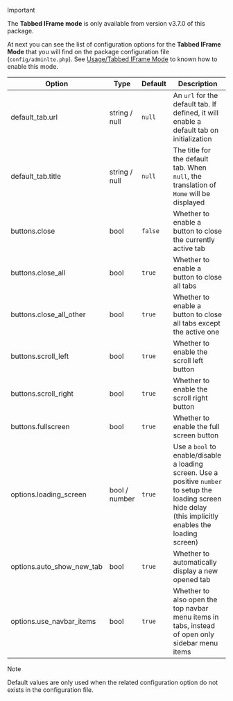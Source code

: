 > [!Important]
> The **Tabbed IFrame mode** is only available from version <Badge type="tip">v3.7.0</Badge> of this package.

At next you can see the list of configuration options for the **Tabbed IFrame Mode** that you will find on the package configuration file (`config/adminlte.php`). See [Usage/Tabbed IFrame Mode](/sections/overview/usage#tabbed-iframe-mode) to known how to enable this mode.

Option | Type | Default | Description
----------|--------|------------|---------------
default_tab.url | string / null | `null` | An `url` for the default tab. If defined, it will enable a default tab on initialization
default_tab.title | string / null | `null` | The title for the default tab. When `null`, the translation of `Home` will be displayed
buttons.close | bool | `false` | Whether to enable a button to close the currently active tab
buttons.close_all | bool | `true` | Whether to enable a button to close all tabs
buttons.close_all_other | bool | `true` | Whether to enable a button to close all tabs except the active one
buttons.scroll_left | bool | `true` | Whether to enable the scroll left button
buttons.scroll_right | bool | `true` | Whether to enable the scroll right button
buttons.fullscreen | bool | `true` | Whether to enable the full screen button
options.loading_screen | bool / number | `true` | Use a `bool` to enable/disable a loading screen. Use a positive `number` to setup the loading screen hide delay (this implicitly enables the loading screen)
options.auto_show_new_tab | bool | `true` | Whether to automatically display a new opened tab
options.use_navbar_items | bool | `true` | Whether to also open the top navbar menu items in tabs, instead of open only sidebar menu items

> [!Note]
> Default values are only used when the related configuration option do not exists in the configuration file.
